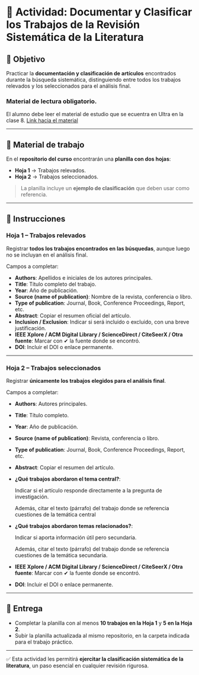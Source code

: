# 📝 Actividad: Documentar y Clasificar los Trabajos de la Revisión Sistemática de la Literatura  

## 🎯 Objetivo  
Practicar la **documentación y clasificación de artículos** encontrados durante la búsqueda sistemática, distinguiendo entre todos los trabajos relevados y los seleccionados para el análisis final.  

### Material de lectura obligatorio.
El alumno debe leer el material de estudio que se ecuentra en Ultra en la clase 8. 
[Link hacia el material](https://ultra.uaionline.edu.ar/ultra/courses/_147191_1/outline/edit/document/_14441135_1?courseId=_147191_1&view=content&state=view)

---

## 📂 Material de trabajo  
En el **repositorio del curso** encontrarán una **planilla con dos hojas**:  
- **Hoja 1** → Trabajos relevados.  
- **Hoja 2** → Trabajos seleccionados.  

> La planilla incluye un **ejemplo de clasificación** que deben usar como referencia.  

---

## 🔹 Instrucciones  

### Hoja 1 – Trabajos relevados  
Registrar **todos los trabajos encontrados en las búsquedas**, aunque luego no se incluyan en el análisis final.  

Campos a completar:  
- **Authors**: Apellidos e iniciales de los autores principales.  
- **Title**: Título completo del trabajo.  
- **Year**: Año de publicación.  
- **Source (name of publication)**: Nombre de la revista, conferencia o libro.  
- **Type of publication**: Journal, Book, Conference Proceedings, Report, etc.  
- **Abstract**: Copiar el resumen oficial del artículo.  
- **Inclusion / Exclusion**: Indicar si será incluido o excluido, con una breve justificación.  
- **IEEE Xplore / ACM Digital Library / ScienceDirect / CiteSeerX / Otra fuente**: Marcar con ✔ la fuente donde se encontró.  
- **DOI**: Incluir el DOI o enlace permanente.  

---

### Hoja 2 – Trabajos seleccionados  
Registrar **únicamente los trabajos elegidos para el análisis final**.  

Campos a completar:  
- **Authors**: Autores principales.  
- **Title**: Título completo.  
- **Year**: Año de publicación.  
- **Source (name of publication)**: Revista, conferencia o libro.  
- **Type of publication**: Journal, Book, Conference Proceedings, Report, etc.  
- **Abstract**: Copiar el resumen del artículo.  
- **¿Qué trabajos abordaron el tema central?**:

  Indicar si el artículo responde directamente a la pregunta de investigación.

  Además, citar el texto (párrafo) del trabajo donde se referencia cuestiones de la temática central
  
- **¿Qué trabajos abordaron temas relacionados?**:

  Indicar si aporta información útil pero secundaria.

  Además, citar el texto (párrafo) del trabajo donde se referencia cuestiones de la temática secundaria.
  
- **IEEE Xplore / ACM Digital Library / ScienceDirect / CiteSeerX / Otra fuente**: Marcar con ✔ la fuente donde se encontró.  
- **DOI**: Incluir el DOI o enlace permanente.  

---

## 🔹 Entrega  
- Completar la planilla con al menos **10 trabajos en la Hoja 1** y **5 en la Hoja 2**.  
- Subir la planilla actualizada al mismo repositorio, en la carpeta indicada para el trabajo práctico.  

---

✅ Esta actividad les permitirá **ejercitar la clasificación sistemática de la literatura**, un paso esencial en cualquier revisión rigurosa.  
